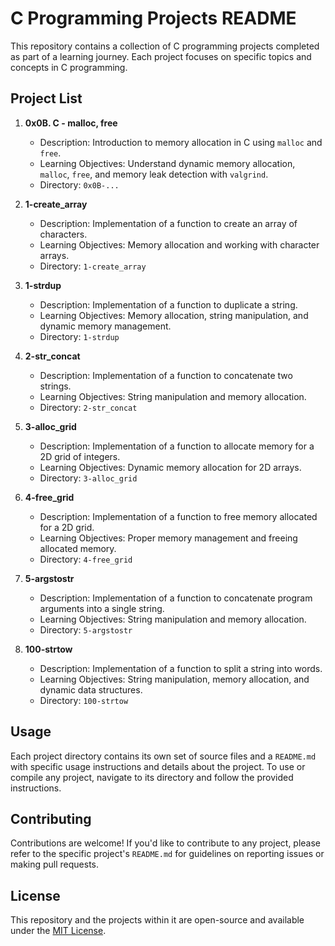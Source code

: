# C Programming Projects README

This repository contains a collection of C programming projects completed as part of a learning journey. Each project focuses on specific topics and concepts in C programming.

## Project List

1. **0x0B. C - malloc, free**
   - Description: Introduction to memory allocation in C using `malloc` and `free`.
   - Learning Objectives: Understand dynamic memory allocation, `malloc`, `free`, and memory leak detection with `valgrind`.
   - Directory: `0x0B-...`

2. **1-create_array**
   - Description: Implementation of a function to create an array of characters.
   - Learning Objectives: Memory allocation and working with character arrays.
   - Directory: `1-create_array`

3. **1-strdup**
   - Description: Implementation of a function to duplicate a string.
   - Learning Objectives: Memory allocation, string manipulation, and dynamic memory management.
   - Directory: `1-strdup`

4. **2-str_concat**
   - Description: Implementation of a function to concatenate two strings.
   - Learning Objectives: String manipulation and memory allocation.
   - Directory: `2-str_concat`

5. **3-alloc_grid**
   - Description: Implementation of a function to allocate memory for a 2D grid of integers.
   - Learning Objectives: Dynamic memory allocation for 2D arrays.
   - Directory: `3-alloc_grid`

6. **4-free_grid**
   - Description: Implementation of a function to free memory allocated for a 2D grid.
   - Learning Objectives: Proper memory management and freeing allocated memory.
   - Directory: `4-free_grid`

7. **5-argstostr**
   - Description: Implementation of a function to concatenate program arguments into a single string.
   - Learning Objectives: String manipulation and memory allocation.
   - Directory: `5-argstostr`

8. **100-strtow**
   - Description: Implementation of a function to split a string into words.
   - Learning Objectives: String manipulation, memory allocation, and dynamic data structures.
   - Directory: `100-strtow`

## Usage

Each project directory contains its own set of source files and a `README.md` with specific usage instructions and details about the project. To use or compile any project, navigate to its directory and follow the provided instructions.

## Contributing

Contributions are welcome! If you'd like to contribute to any project, please refer to the specific project's `README.md` for guidelines on reporting issues or making pull requests.

## License

This repository and the projects within it are open-source and available under the [MIT License](LICENSE).
